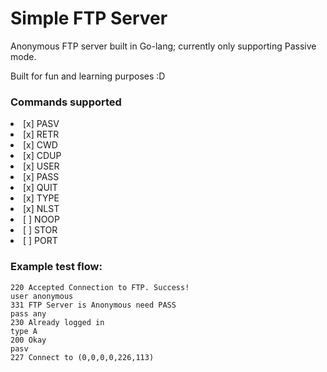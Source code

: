 <h1> Simple FTP Server </h1>

Anonymous FTP server built in Go-lang; currently only supporting Passive mode.

Built for fun and learning purposes :D 

<h3> Commands supported </h3>
<li> [x] PASV </li>
<li> [x] RETR </li>
<li> [x] CWD </li>
<li> [x] CDUP </li>
<li> [x] USER </li>
<li> [x] PASS </li>
<li> [x] QUIT </li>
<li> [x] TYPE </li>
<li> [x] NLST </li>
<li> [ ] NOOP </li>
<li> [ ] STOR </li>
<li> [ ] PORT </li> 

<h3> Example test flow: </h3>

```
220 Accepted Connection to FTP. Success!
user anonymous
331 FTP Server is Anonymous need PASS
pass any
230 Already logged in
type A
200 Okay
pasv
227 Connect to (0,0,0,0,226,113)
```
